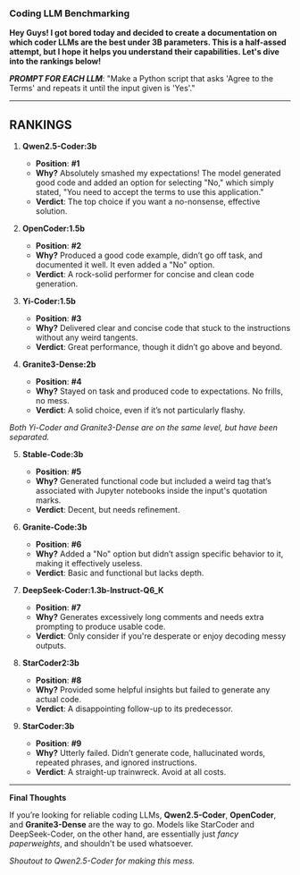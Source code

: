 ### Coding LLM Benchmarking  

**Hey Guys! I got bored today and decided to create a documentation on which coder LLMs are the best under 3B parameters. This is a half-assed attempt, but I hope it helps you understand their capabilities. Let's dive into the rankings below!**  

***PROMPT FOR EACH LLM***: "Make a Python script that asks 'Agree to the Terms' and repeats it until the input given is 'Yes'."  

---

**RANKINGS**  
---  

1. **Qwen2.5-Coder:3b**  
   - **Position**: **#1**  
   - **Why?** Absolutely smashed my expectations! The model generated good code and added an option for selecting "No," which simply stated, "You need to accept the terms to use this application."  
   - **Verdict**: The top choice if you want a no-nonsense, effective solution.  

2. **OpenCoder:1.5b**  
   - **Position**: **#2**  
   - **Why?** Produced a good code example, didn’t go off task, and documented it well. It even added a "No" option.  
   - **Verdict**: A rock-solid performer for concise and clean code generation.  

3. **Yi-Coder:1.5b**  
   - **Position**: **#3**  
   - **Why?** Delivered clear and concise code that stuck to the instructions without any weird tangents.  
   - **Verdict**: Great performance, though it didn’t go above and beyond.  

4. **Granite3-Dense:2b**  
   - **Position**: **#4**  
   - **Why?** Stayed on task and produced code to expectations. No frills, no mess.  
   - **Verdict**: A solid choice, even if it’s not particularly flashy.  
  
*Both Yi-Coder and Granite3-Dense are on the same level, but have been separated.*

5. **Stable-Code:3b**  
   - **Position**: **#5**  
   - **Why?** Generated functional code but included a weird tag that’s associated with Jupyter notebooks inside the input's quotation marks.  
   - **Verdict**: Decent, but needs refinement.  

6. **Granite-Code:3b**  
   - **Position**: **#6**  
   - **Why?** Added a "No" option but didn’t assign specific behavior to it, making it effectively useless.  
   - **Verdict**: Basic and functional but lacks depth.  

7. **DeepSeek-Coder:1.3b-Instruct-Q6_K**  
   - **Position**: **#7**  
   - **Why?** Generates excessively long comments and needs extra prompting to produce usable code.  
   - **Verdict**: Only consider if you're desperate or enjoy decoding messy outputs.  

8. **StarCoder2:3b**  
   - **Position**: **#8**  
   - **Why?** Provided some helpful insights but failed to generate any actual code.  
   - **Verdict**: A disappointing follow-up to its predecessor.  

9. **StarCoder:3b**  
   - **Position**: **#9**  
   - **Why?** Utterly failed. Didn’t generate code, hallucinated words, repeated phrases, and ignored instructions.  
   - **Verdict**: A straight-up trainwreck. Avoid at all costs.  

---

**Final Thoughts**  

If you’re looking for reliable coding LLMs, **Qwen2.5-Coder**, **OpenCoder**, and **Granite3-Dense** are the way to go. Models like StarCoder and DeepSeek-Coder, on the other hand, are essentially just *fancy paperweights*, and shouldn't be used whatsoever.  

*Shoutout to Qwen2.5-Coder for making this mess.*